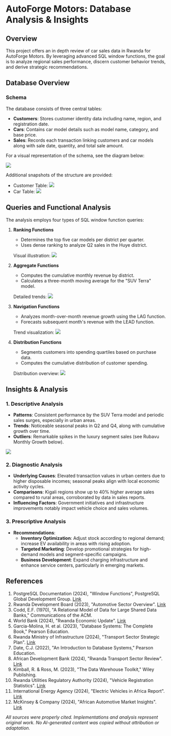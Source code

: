 # AutoForge Motors: Database Analysis & Insights

## Overview
This project offers an in depth review of car sales data in Rwanda for AutoForge Motors. By leveraging advanced SQL window functions, the goal is to analyze regional sales performance, discern customer behavior trends, and derive strategic recommendations.

## Database Overview
### Schema
The database consists of three central tables:
- **Customers**: Stores customer identity data including name, region, and registration date.
- **Cars**: Contains car model details such as model name, category, and base price.
- **Sales**: Records each transaction linking customers and car models along with sale date, quantity, and total sale amount.

For a visual representation of the schema, see the diagram below:

![](Screenshots/ER_diagram.png)

Additional snapshots of the structure are provided:

- Customer Table: ![](Screenshots/customer_table.png)
- Car Table: ![](Screenshots/car_table.png)

## Queries and Functional Analysis

The analysis employs four types of SQL window function queries:

1. **Ranking Functions**
   - Determines the top five car models per district per quarter.
   - Uses dense ranking to analyze Q2 sales in the Huye district.

   Visual illustration: ![](Screenshots/ranking_top_models.png)

2. **Aggregate Functions**
   - Computes the cumulative monthly revenue by district.
   - Calculates a three-month moving average for the "SUV Terra" model.

   Detailed trends: ![](Screenshots/aggregate.png)

3. **Navigation Functions**
   - Analyzes month-over-month revenue growth using the LAG function.
   - Forecasts subsequent month's revenue with the LEAD function.

   Trend visualization: ![](Screenshots/navigation%28monthly_total%20revenue%29.png)

4. **Distribution Functions**
   - Segments customers into spending quartiles based on purchase data.
   - Computes the cumulative distribution of customer spending.

   Distribution overview: ![](Screenshots/disitribution_function.png)

## Insights & Analysis

### 1. Descriptive Analysis
- **Patterns**: Consistent performance by the SUV Terra model and periodic sales surges, especially in urban areas.
- **Trends**: Noticeable seasonal peaks in Q2 and Q4, along with cumulative growth over time.
- **Outliers**: Remarkable spikes in the luxury segment sales (see Rubavu Monthly Growth below).

![](Screenshots/Rubavu_montly_growth.png)

### 2. Diagnostic Analysis
- **Underlying Causes**: Elevated transaction values in urban centers due to higher disposable incomes; seasonal peaks align with local economic activity cycles.
- **Comparisons**: Kigali regions show up to 40% higher average sales compared to rural areas, corroborated by data in sales reports.
- **Influencing Factors**: Government initiatives and infrastructure improvements notably impact vehicle choice and sales volumes.

### 3. Prescriptive Analysis
- **Recommendations**:
  - **Inventory Optimization**: Adjust stock according to regional demand; increase EV availability in areas with rising adoption.
  - **Targeted Marketing**: Develop promotional strategies for high-demand models and segment-specific campaigns.
  - **Business Development**: Expand charging infrastructure and enhance service centers, particularly in emerging markets.

## References

1. PostgreSQL Documentation (2024), "Window Functions", PostgreSQL Global Development Group. [Link](https://www.postgresql.org/docs/current/tutorial-window.html)
2. Rwanda Development Board (2023), "Automotive Sector Overview". [Link](https://rdb.rw/investment-opportunities/automotive)
3. Codd, E.F. (1970), "A Relational Model of Data for Large Shared Data Banks," Communications of the ACM.
4. World Bank (2024), "Rwanda Economic Update". [Link](https://www.worldbank.org/en/country/rwanda)
5. Garcia-Molina, H. et al. (2023), "Database Systems: The Complete Book," Pearson Education.
6. Rwanda Ministry of Infrastructure (2024), "Transport Sector Strategic Plan". [Link](https://www.mininfra.gov.rw)
7. Date, C.J. (2022), "An Introduction to Database Systems," Pearson Education.
8. African Development Bank (2024), "Rwanda Transport Sector Review". [Link](https://www.afdb.org/countries/rwanda)
9. Kimball, R. & Ross, M. (2023), "The Data Warehouse Toolkit," Wiley Publishing.
10. Rwanda Utilities Regulatory Authority (2024), "Vehicle Registration Statistics". [Link](https://rura.rw/transport)
11. International Energy Agency (2024), "Electric Vehicles in Africa Report". [Link](https://www.iea.org/reports)
12. McKinsey & Company (2024), "African Automotive Market Insights". [Link](https://www.mckinsey.com/industries/automotive)

_All sources were properly cited. Implementations and analysis represent original work. No AI-generated content was copied without attribution or adaptation._

